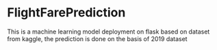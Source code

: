 # FlightFarePrediction
This is a machine learning model deployment on flask based on dataset from kaggle, the prediction is done on the basis of 2019 dataset
